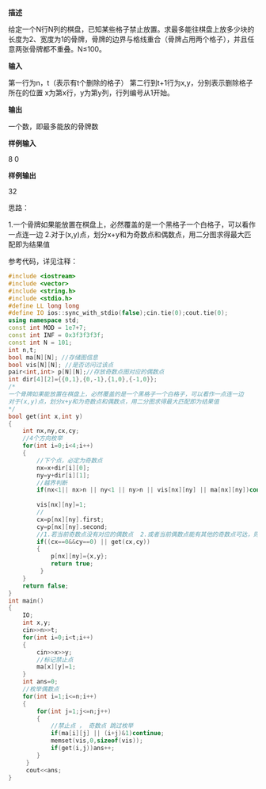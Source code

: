 **描述**

给定一个N行N列的棋盘，已知某些格子禁止放置。求最多能往棋盘上放多少块的长度为2、宽度为1的骨牌，骨牌的边界与格线重合（骨牌占用两个格子），并且任意两张骨牌都不重叠。N≤100。

**输入**

第一行为n，t（表示有t个删除的格子）
第二行到t+1行为x,y，分别表示删除格子所在的位置
x为第x行，y为第y列，行列编号从1开始。

**输出**

一个数，即最多能放的骨牌数

**样例输入**

8 0

**样例输出**

32

思路：

1.一个骨牌如果能放置在棋盘上，必然覆盖的是一个黑格子一个白格子，可以看作一点连一边
2.对于(x,y)点，划分x+y和为奇数点和偶数点，用二分图求得最大匹配即为结果值 

参考代码，详见注释：

```c++
#include <iostream>
#include <vector>
#include <string.h>
#include <stdio.h>
#define LL long long
#define IO ios::sync_with_stdio(false);cin.tie(0);cout.tie(0);
using namespace std;
const int MOD = 1e7+7;
const int INF = 0x3f3f3f3f;
const int N = 101;
int n,t; 
bool ma[N][N]; //存储图信息 
bool vis[N][N]; //是否访问过该点 
pair<int,int> p[N][N];//存放奇数点图对应的偶数点 
int dir[4][2]={{0,1},{0,-1},{1,0},{-1,0}};
/*
一个骨牌如果能放置在棋盘上，必然覆盖的是一个黑格子一个白格子，可以看作一点连一边
对于(x,y)点，划分x+y和为奇数点和偶数点，用二分图求得最大匹配即为结果值 
*/
bool get(int x,int y)
{
	int nx,ny,cx,cy;
	//4个方向枚举 
	for(int i=0;i<4;i++)
	{
		//下个点，必定为奇数点 
		nx=x+dir[i][0];
		ny=y+dir[i][1];
		//越界判断
		if(nx<1|| nx>n || ny<1 || ny>n || vis[nx][ny] || ma[nx][ny])continue;
		
		vis[nx][ny]=1;
        // 
		cx=p[nx][ny].first;
		cy=p[nx][ny].second;
        //1.若当前奇数点没有对应的偶数点  2.或者当前偶数点能有其他的奇数点可达，则让给他 
		if((cx==0&&cy==0) || get(cx,cy))
		{
			p[nx][ny]={x,y};
			return true;
		 } 
	}
	return false;
}
int main()
{
	IO;
	int x,y;
	cin>>n>>t;
	for(int i=0;i<t;i++)
	{
		cin>>x>>y;
		//标记禁止点 
		ma[x][y]=1;
	}
	int ans=0;
	//枚举偶数点 
	for(int i=1;i<=n;i++)
	{
		for(int j=1;j<=n;j++)
		{
			//禁止点 ， 奇数点 跳过枚举 
			if(ma[i][j] || (i+j)&1)continue;
			memset(vis,0,sizeof(vis));
			if(get(i,j))ans++;
		}
	 } 
	 cout<<ans;
}
```

